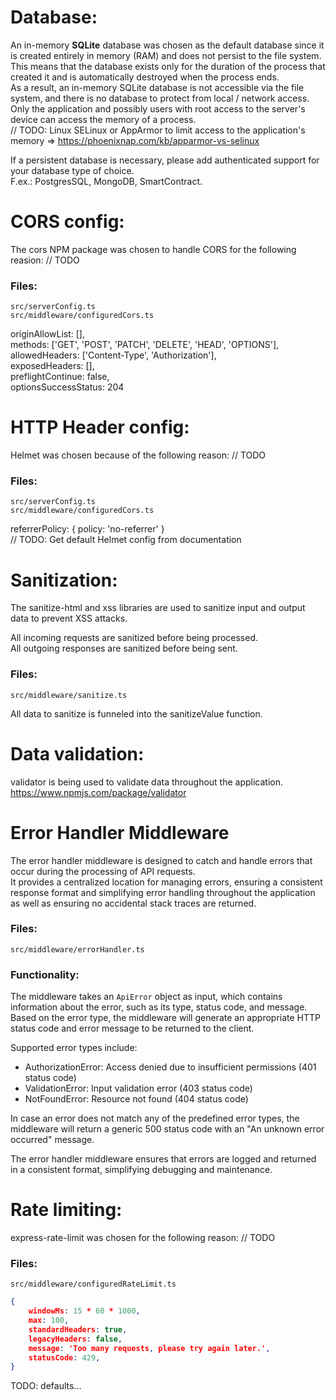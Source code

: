 # Database:
An in-memory **SQLite** database was chosen as the default database since it is created entirely in memory (RAM) and does not persist to the file system.  
This means that the database exists only for the duration of the process that created it and is automatically destroyed when the process ends.  
As a result, an in-memory SQLite database is not accessible via the file system, and there is no database to protect from local / network access.  
Only the application and possibly users with root access to the server's device can access the memory of a process.  
// TODO: Linux SELinux or AppArmor to limit access to the application's memory => https://phoenixnap.com/kb/apparmor-vs-selinux

If a persistent database is necessary, please add authenticated support for your database type of choice.  
F.ex.: PostgresSQL, MongoDB, SmartContract.

# CORS config:
The cors NPM package was chosen to handle CORS for the following reasion: // TODO

### Files:
```
src/serverConfig.ts  
src/middleware/configuredCors.ts  
```

originAllowList: [],  
methods: ['GET', 'POST', 'PATCH', 'DELETE', 'HEAD', 'OPTIONS'],  
allowedHeaders: ['Content-Type', 'Authorization'],  
exposedHeaders: [],  
preflightContinue: false,  
optionsSuccessStatus: 204

# HTTP Header config:
Helmet was chosen because of the following reason: // TODO

### Files:
```
src/serverConfig.ts  
src/middleware/configuredCors.ts  
```
referrerPolicy: { policy: 'no-referrer' }  
// TODO: Get default Helmet config from documentation

# Sanitization:
The sanitize-html and xss libraries are used to sanitize input and output data to prevent XSS attacks.

All incoming requests are sanitized before being processed.  
All outgoing responses are sanitized before being sent. 

### Files:
```
src/middleware/sanitize.ts  
```
All data to sanitize is funneled into the sanitizeValue function.

# Data validation:
validator is being used to validate data throughout the application.  
https://www.npmjs.com/package/validator

# Error Handler Middleware

The error handler middleware is designed to catch and handle errors that occur during the processing of API requests.  
It provides a centralized location for managing errors, ensuring a consistent response format and simplifying error handling throughout the application as well as ensuring no accidental stack traces are returned.

### Files:
```
src/middleware/errorHandler.ts
```

### Functionality:

The middleware takes an `ApiError` object as input, which contains information about the error, such as its type, status code, and message.  
Based on the error type, the middleware will generate an appropriate HTTP status code and error message to be returned to the client.

Supported error types include:

- AuthorizationError: Access denied due to insufficient permissions (401 status code)
- ValidationError: Input validation error (403 status code)
- NotFoundError: Resource not found (404 status code)

In case an error does not match any of the predefined error types, the middleware will return a generic 500 status code with an "An unknown error occurred" message.

The error handler middleware ensures that errors are logged and returned in a consistent format, simplifying debugging and maintenance.


# Rate limiting:
express-rate-limit was chosen for the following reason: // TODO

### Files:
```
src/middleware/configuredRateLimit.ts
```
```json
{  
    windowMs: 15 * 60 * 1000,  
    max: 100,  
    standardHeaders: true,  
    legacyHeaders: false,  
    message: 'Too many requests, please try again later.',  
    statusCode: 429,  
}
```

TODO: defaults...